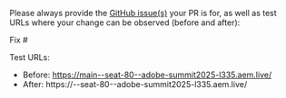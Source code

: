 Please always provide the [GitHub issue(s)](../issues) your PR is for, as well as test URLs where your change can be observed (before and after):

Fix #<gh-issue-id>

Test URLs:
- Before: https://main--seat-80--adobe-summit2025-l335.aem.live/
- After: https://<branch>--seat-80--adobe-summit2025-l335.aem.live/
